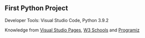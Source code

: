 ## First Python Project
Developer Tools: Visual Studio Code, Python 3.9.2  

Knowledge from [Visual Studio Pages](https://code.visualstudio.com/docs/python/python-tutorial), [W3 Schools](https://www.w3schools.com/python/) and [Programiz](https://www.programiz.com/python-programming/input-output-import)
